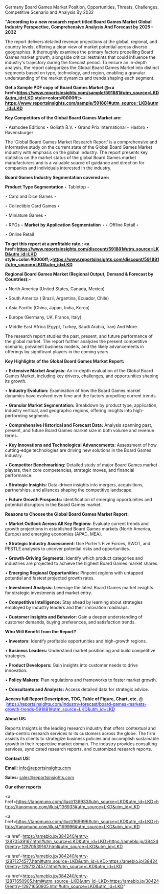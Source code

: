 Germany Board Games Market Position, Opportunities, Threats, Challenges, Competitive Scenario and Analysis By 2032

"<strong>According to a new research report titled Board Games Market Global Industry Perspective, Comprehensive Analysis And Forecast by 2025 – 2032</strong>

The report delivers detailed revenue projections at the global, regional, and country levels, offering a clear view of market potential across diverse geographies. It thoroughly examines the primary factors propelling Board Games market growth, alongside critical restraints that could influence the industry's trajectory during the forecast period. To ensure an in-depth analysis, the report categorizes the Global Board Games Market into distinct segments based on type, technology, and region, enabling a granular understanding of the market dynamics and trends shaping each segment.

<strong>Get a Sample PDF copy of Board Games Market </strong><strong>@<a href=https://www.reportsinsights.com/sample/591881#utm_source=LKD&utm_id=LKD style=color:#0000ff;> https://www.reportsinsights.com/sample/591881#utm_source=LKD&utm_id=LKD</a></strong></font>

<strong>Key Competitors of the Global Board Games Market are:</strong>

‣ Asmodee Editions
‣ Goliath B.V.
‣ Grand Prix International
‣ Hasbro
‣ Ravensburger

The ‘Global Board Games Market Research Report’ is a comprehensive and informative study on the current state of the Global Board Games Market industry with emphasis on the global industry. The report presents key statistics on the market status of the global Board Games market manufacturers and is a valuable source of guidance and direction for companies and individuals interested in the industry.

<strong>Board Games Industry Segmentation covered are:</strong>

<strong>Product Type Segmentation</strong>
‣
Tabletop
‣ 

‣ Card and Dice Games
‣ 

‣ Collectible Card Games
‣ 

‣ Miniature Games
‣ 

‣ RPGs
‣ 
<strong>Market by Application Segmentation</strong>
‣
‣  Offline Retail
‣ 

‣ Online Retail

<strong>To get this report at a profitable rate.: <a href=https://www.reportsinsights.com/discount/591881#utm_source=LKD&utm_id=LKD style=color:#0000ff;>https://www.reportsinsights.com/discount/591881#utm_source=LKD&utm_id=LKD</a></strong></font>

<strong>Regional Board Games Market (Regional Output, Demand &amp; Forecast by Countries):-</strong>

• North America (United States, Canada, Mexico)

• South America ( Brazil, Argentina, Ecuador, Chile)

• Asia Pacific (China, Japan, India, Korea)

• Europe (Germany, UK, France, Italy)

• Middle East Africa (Egypt, Turkey, Saudi Arabia, Iran) And More.

The research report studies the past, present, and future performance of the global market. The report further analyzes the present competitive scenario, prevalent business models, and the likely advancements in offerings by significant players in the coming years.

<strong>Key Highlights of the Global Board Games Market Report:</strong>

• <strong>Extensive Market Analysis:</strong> An in-depth evaluation of the Global Board Games Market, including key drivers, challenges, and opportunities shaping its growth.

• <strong>Industry Evolution:</strong> Examination of how the Board Games market dynamics have evolved over time and the factors propelling current trends.

• <strong>Granular Market Segmentation:</strong> Breakdown by product type, application, industry vertical, and geographic regions, offering insights into high-performing segments.

• <strong>Comprehensive Historical and Forecast Data:</strong> Analysis spanning past, present, and future Board Games market size in both volume and revenue terms.

• <strong>Key Innovations and Technological Advancements:</strong> Assessment of how cutting-edge technologies are driving new solutions in the Board Games industry.

• <strong>Competitor Benchmarking:</strong> Detailed study of major Board Games market players, their core competencies, strategic moves, and financial performance.

• <strong>Strategic Insights:</strong> Data-driven insights into mergers, acquisitions, partnerships, and alliances shaping the competitive landscape.

• <strong>Future Growth Prospects:</strong> Identification of emerging opportunities and potential disruptors in the Board Games market.

<strong>Reasons to Choose the Global Board Games Market Report:</strong>

• <strong>Market Outlook Across All Key Regions:</strong> Evaluate current trends and growth projections in established Board Games markets (North America, Europe) and emerging economies (APAC, MEA).

• <strong>Strategic Industry Assessment:</strong> Use Porter’s Five Forces, SWOT, and PESTLE analyses to uncover potential risks and opportunities.

• <strong>Growth-Driving Segments:</strong> Identify which product categories and industries are projected to achieve the highest Board Games market shares.

• <strong>Emerging Regional Opportunities:</strong> Pinpoint regions with untapped potential and fastest projected growth rates.

• <strong>Investment Analysis:</strong> Leverage the latest Board Games market insights for strategic investments and market entry.

• <strong>Competitive Intelligence:</strong> Stay ahead by learning about strategies employed by industry leaders and their innovation roadmaps.

• <strong>Customer Insights and Behavior:</strong> Gain a deeper understanding of customer demands, buying preferences, and satisfaction trends.

<strong>Who Will Benefit from the Report?</strong>

• <strong>Investors:</strong> Identify profitable opportunities and high-growth regions.

• <strong>Business Leaders:</strong> Understand market positioning and build competitive strategies.

• <strong>Product Developers:</strong> Gain insights into customer needs to drive innovation.

• <strong>Policy Makers:</strong> Plan regulations and frameworks to foster market growth.

• <strong>Consultants and Analysts:</strong> Access detailed data for strategic advice.
</ul>
<strong>Access full Report Description, TOC, Table of Figure, Chart, etc. </strong>@  <a href=https://reportsinsights.com/industry-forecast/board-games-markets-growth-trends-591881#utm_source=LKD&utm_id=LKD style=color:#0000ff;>https://reportsinsights.com/industry-forecast/board-games-markets-growth-trends-591881#utm_source=LKD&utm_id=LKD</a></font>

<strong><strong>About US</strong>:</strong>

Reports Insights is the leading research industry that offers contextual and data-centric research services to its customers across the globe. The firm assists its clients to strategize business policies and accomplish sustainable growth in their respective market domain. The industry provides consulting services, syndicated research reports, and customized research reports.

<strong>Contact US:</strong>

<p class=""""><b>Email:</b> <a href=mailto:info@reportsinsights.com>info@reportsinsights.com</a></p>
<p class=""""><b>Sales:</b> <a href=mailto:sales@reportsinsights.com>sales@reportsinsights.com</a></p>

<strong>Our other reports</strong>

<a href=https://tanomuno.com/illust/136933#utm_source=LKD&utm_id=LKD>https://tanomuno.com/illust/136933#utm_source=LKD&utm_id=LKD</a>

<a href=https://tanomuno.com/illust/169996#utm_source=LKD&utm_id=LKD>https://tanomuno.com/illust/169996#utm_source=LKD&utm_id=LKD</a>

<a href=https://ameblo.jp/384240/entry-12870539167.html#utm_source=LKD&utm_id=LKD>https://ameblo.jp/384240/entry-12870539167.html#utm_source=LKD&utm_id=LKD</a>

<a href=https://ameblo.jp/384240/entry-12871274577.html#utm_source=LKD&utm_id=LKD>https://ameblo.jp/384240/entry-12871274577.html#utm_source=LKD&utm_id=LKD</a>

<a href=https://ameblo.jp/384240/entry-12871650905.html#utm_source=LKD&utm_id=LKD>https://ameblo.jp/384240/entry-12871650905.html#utm_source=LKD&utm_id=LKD</a>"
